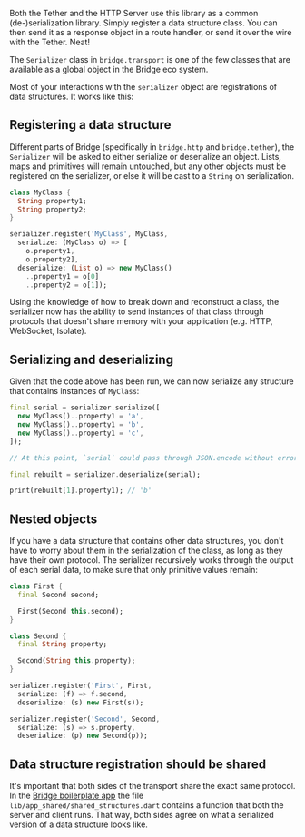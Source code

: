 <p class="lead">
  Both the Tether and the HTTP Server use this library as a common (de-)serialization library. Simply register a data
  structure class. You can then send it as a response object in a route handler, or send it over the wire
  with the Tether. Neat!
</p>

The `Serializer` class in `bridge.transport` is one of the few classes that are available as a global object in the
Bridge eco system.

Most of your interactions with the `serializer` object are registrations of data structures. It works like this:

## Registering a data structure
Different parts of Bridge (specifically in `bridge.http` and `bridge.tether`), the `Serializer` will be asked to either
serialize or deserialize an object. Lists, maps and primitives will remain untouched, but any other objects must
be registered on the serializer, or else it will be cast to a `String` on serialization.

```dart
class MyClass {
  String property1;
  String property2;
}

serializer.register('MyClass', MyClass,
  serialize: (MyClass o) => [
    o.property1,
    o.property2],
  deserialize: (List o) => new MyClass()
    ..property1 = o[0]
    ..property2 = o[1]);
```

Using the knowledge of how to break down and reconstruct a class, the serializer now has the ability to send instances
of that class through protocols that doesn't share memory with your application (e.g. HTTP, WebSocket, Isolate).

## Serializing and deserializing
Given that the code above has been run, we can now serialize any structure that contains instances of `MyClass`:

```dart
final serial = serializer.serialize([
  new MyClass()..property1 = 'a',
  new MyClass()..property1 = 'b',
  new MyClass()..property1 = 'c',
]);

// At this point, `serial` could pass through JSON.encode without errors

final rebuilt = serializer.deserialize(serial);

print(rebuilt[1].property1); // 'b'
```

## Nested objects
If you have a data structure that contains other data structures, you don't have to worry about them in the
serialization of the class, as long as they have their own protocol. The serializer recursively works through the
output of each serial data, to make sure that only primitive values remain:

```dart
class First {
  final Second second;

  First(Second this.second);
}

class Second {
  final String property;

  Second(String this.property);
}

serializer.register('First', First,
  serialize: (f) => f.second,
  deserialize: (s) new First(s));

serializer.register('Second', Second,
  serialize: (s) => s.property,
  deserialize: (p) new Second(p));
```

## Data structure registration should be shared
It's important that both sides of the transport share the exact same protocol. In the
[Bridge boilerplate app](https://github.com/dart-bridge/bridge) the file `lib/app_shared/shared_structures.dart`
contains a function that both the server and client runs. That way, both sides agree on what a serialized version of
a data structure looks like.
